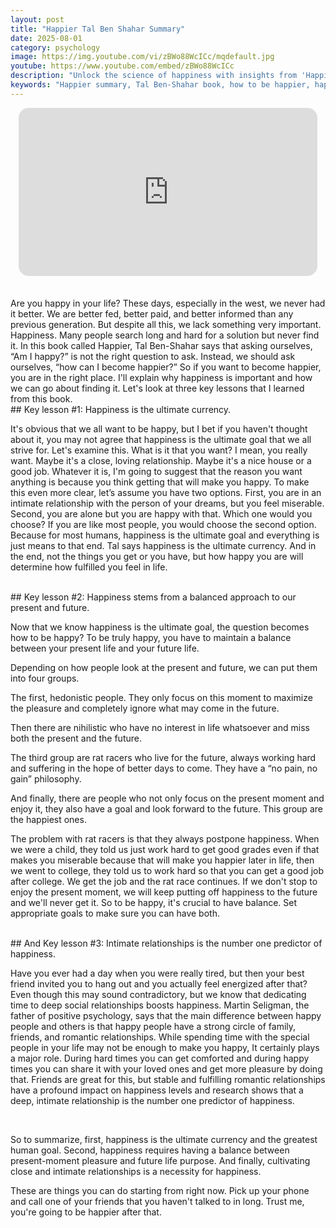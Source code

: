 ```yaml
---
layout: post
title: "Happier Tal Ben Shahar Summary"
date: 2025-08-01
category: psychology
image: https://img.youtube.com/vi/zBWo88WcICc/mqdefault.jpg
youtube: https://www.youtube.com/embed/zBWo88WcICc
description: "Unlock the science of happiness with insights from 'Happier' by Tal Ben-Shahar. Learn why happiness is the ultimate goal, how to balance present joy with future goals, and why deep relationships are key to lasting fulfillment."
keywords: "Happier summary, Tal Ben-Shahar book, how to be happier, happiness psychology, balance present and future, happiness and relationships, positive psychology tips"
---
```


<div style="display: flex; justify-content: center; margin-bottom: 20px;">
  <div style="aspect-ratio: 16 / 9; width: 95%; max-width: 700px; position: relative;">
    <iframe 
      src="https://www.youtube.com/embed/zBWo88WcICc"
      title="YouTube video player"
      allowfullscreen
      frameborder="0"
      style="position: absolute; inset: 0; width: 100%; height: 100%; border-radius: 16px;">
    </iframe>
  </div>
</div>

<div style="height: 15px;"></div>
<!-- ..................................................................... -->
Are you happy in your life? These days, especially in the west, we never had it better. We are better fed, better paid, and better informed than any previous generation. But despite all this, we lack something very important. Happiness. Many people search long and hard for a solution but never find it. In this book called Happier, Tal Ben-Shahar says that asking ourselves, “Am I happy?” is not the right question to ask. Instead, we should ask ourselves, “how can I become happier?” So if you want to become happier, you are in the right place. I'll explain why happiness is important and how we can go about finding it. Let's look at three key lessons that I learned from this book. 



<br>
## Key lesson #1: Happiness is the ultimate currency. 


It's obvious that we all want to be happy, but I bet if you haven't thought about it, you may not agree that happiness is the ultimate goal that we all strive for. Let's examine this. What is it that you want? I mean, you really want. Maybe it's a close, loving relationship. Maybe it's a nice house or a good job. Whatever it is, I'm going to suggest that the reason you want anything is because you think getting that will make you happy. To make this even more clear, let’s assume you have two options. First, you are in an intimate relationship with the person of your dreams, but you feel miserable. Second, you are alone but you are happy with that. Which one would you choose? If you are like most people, you would choose the second option. Because for most humans, happiness is the ultimate goal and everything is just means to that end. Tal says happiness is the ultimate currency. And in the end, not the things you get or you have, but how happy you are will determine how fulfilled you feel in life. 



<br>
## Key lesson #2: Happiness stems from a balanced approach to our present and future. 


Now that we know happiness is the ultimate goal, the question becomes how to be happy? To be truly happy, you have to maintain a balance between your present life and your future life. 

Depending on how people look at the present and future, we can put them into four groups. 

The first, hedonistic people. They only focus on this moment to maximize the pleasure and completely ignore what may come in the future. 

Then there are nihilistic who have no interest in life whatsoever and miss both the present and the future. 

The third group are rat racers who live for the future, always working hard and suffering in the hope of better days to come. They have a “no pain, no gain” philosophy.

And finally, there are people who not only focus on the present moment and enjoy it, they also have a goal and look forward to the future. This group are the happiest ones. 

The problem with rat racers is that they always postpone happiness. When we were a child, they told us just work hard to get good grades even if that makes you miserable because that will make you happier later in life, then we went to college, they told us to work hard so that you can get a good job after college. We get the job and the rat race continues. If we don't stop to enjoy the present moment, we will keep putting off happiness to the future and we'll never get it. So to be happy, it's crucial to have balance. Set appropriate goals to make sure you can have both. 



<br>
## And Key lesson #3: Intimate relationships is the number one predictor of happiness. 


Have you ever had a day when you were really tired, but then your best friend invited you to hang out and you actually feel energized after that? Even though this may sound contradictory, but we know that dedicating time to deep social relationships boosts happiness. Martin Seligman, the father of positive psychology, says that the main difference between happy people and others is that happy people have a strong circle of family, friends, and romantic relationships. While spending time with the special people in your life may not be enough to make you happy, It certainly plays a major role. During hard times you can get comforted and during happy times you can share it with your loved ones and get more pleasure by doing that. Friends are great for this, but stable and fulfilling romantic relationships have a profound impact on happiness levels and research shows that a deep, intimate relationship is the number one predictor of happiness.


<br>
 
So to summarize, first, happiness is the ultimate currency and the greatest human goal. Second, happiness requires having a balance between present-moment pleasure and future life purpose. And finally, cultivating close and intimate relationships is a necessity for happiness.

These are things you can do starting from right now. Pick up your phone and call one of your friends that you haven't talked to in long. Trust me, you're going to be happier after that.

